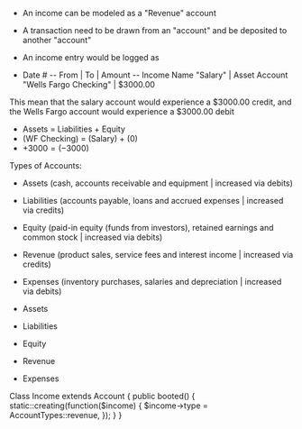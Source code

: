 
- An income can be modeled as a "Revenue" account
- A transaction need to be drawn from an "account" and be deposited to another "account"

- An income entry would be logged as

- Date #
-- From | To | Amount
-- Income Name "Salary" | Asset Account "Wells Fargo Checking" | $3000.00

This mean that the salary account would experience a $3000.00 credit, and the Wells Fargo account would experience a $3000.00 debit

- Assets = Liabilities + Equity
- (WF Checking) = (Salary) + (0)
- +$3000 = (-$3000)

Types of Accounts:
- Assets (cash, accounts receivable and equipment | increased via debits)
- Liabilities (accounts payable, loans and accrued expenses | increased via credits)
- Equity (paid-in equity (funds from investors), retained earnings and common stock | increased via debits)
- Revenue (product sales, service fees and interest income | increased via credits)
- Expenses (inventory purchases, salaries and depreciation | increased via debits)

- Assets
- Liabilities
- Equity 
- Revenue
- Expenses 

Class Income extends Account
{
    public booted()
    {
        static::creating(function($income) {
            $income->type = AccountTypes::revenue,
        });
    }
}   
